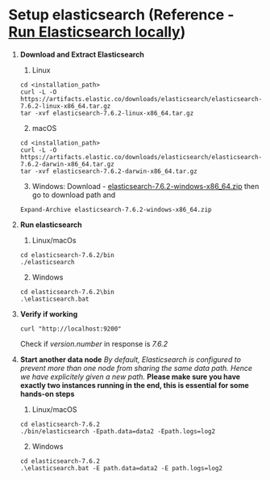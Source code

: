 # Setup elasticsearch (Reference - [Run Elasticsearch locally](https://www.elastic.co/guide/en/elasticsearch/reference/current/getting-started-install.html#run-elasticsearch-local))
1.	**Download and Extract Elasticsearch**
	1.	Linux
	```
	cd <installation_path>
	curl -L -O https://artifacts.elastic.co/downloads/elasticsearch/elasticsearch-7.6.2-linux-x86_64.tar.gz
	tar -xvf elasticsearch-7.6.2-linux-x86_64.tar.gz
	```
	2.	macOS
	```
	cd <installation_path>
	curl -L -O https://artifacts.elastic.co/downloads/elasticsearch/elasticsearch-7.6.2-darwin-x86_64.tar.gz
	tar -xvf elasticsearch-7.6.2-darwin-x86_64.tar.gz
	```
	3.	Windows: 
	Download - [elasticsearch-7.6.2-windows-x86_64.zip](https://artifacts.elastic.co/downloads/elasticsearch/elasticsearch-7.6.2-windows-x86_64.zip) then
	go to download path and
	```
	Expand-Archive elasticsearch-7.6.2-windows-x86_64.zip
	```
2. **Run elasticsearch**
	1.	Linux/macOs
	```
	cd elasticsearch-7.6.2/bin
	./elasticsearch
	```
	2.	Windows
	```
	cd elasticsearch-7.6.2\bin
	.\elasticsearch.bat
	```
3.	**Verify if working**
	```
	curl "http://localhost:9200"
	```
	Check if *version.number* in response is *7.6.2*

4. **Start another data node**
	_By default, Elasticsearch is configured to prevent more than one node from sharing the same data path. Hence we have explicitely given a new path._
	**Please make sure you have exactly two instances running in the end, this is essential for some hands-on steps**
	1.	Linux/macOS
	```
	cd elasticsearch-7.6.2
	./bin/elasticsearch -Epath.data=data2 -Epath.logs=log2
	```
	2.	Windows
	```
	cd elasticsearch-7.6.2
	.\elasticsearch.bat -E path.data=data2 -E path.logs=log2
	```